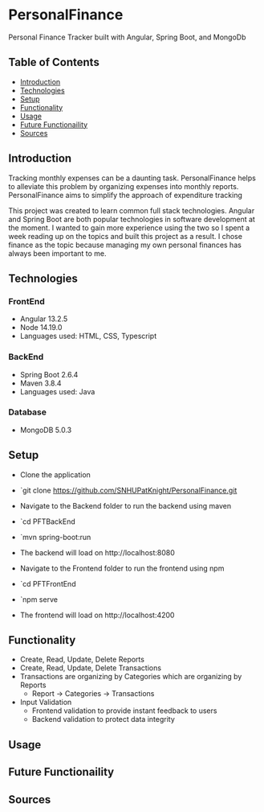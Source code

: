 # PersonalFinance
Personal Finance Tracker built with Angular, Spring Boot, and MongoDb

## Table of Contents
* [Introduction](#Introduction)
* [Technologies](#Technologies)
* [Setup](#Setup)
* [Functionality](#Functionality)
* [Usage](#Usage)
* [Future Functionaility](#Future-Functionaility)
* [Sources](#Sources)

## Introduction
Tracking monthly expenses can be a daunting task. PersonalFinance helps to alleviate this problem by organizing  expenses into monthly reports. PersonalFinance aims to simplify the approach of expenditure tracking

This project was created to learn common full stack technologies. Angular and Spring Boot are both popular technologies in software development at the moment. I wanted to gain more experience using the two so I spent a week reading up on the topics and built this project as a result. I chose finance as the topic because managing my own personal finances has always been important to me. 

## Technologies
### FrontEnd
* Angular 13.2.5
* Node 14.19.0
* Languages used: HTML, CSS, Typescript
### BackEnd
* Spring Boot 2.6.4
* Maven 3.8.4
* Languages used: Java
### Database
* MongoDB 5.0.3

## Setup
* Clone the application
* `git clone https://github.com/SNHUPatKnight/PersonalFinance.git

* Navigate to the Backend folder to run the backend using maven
* `cd PFTBackEnd
* `mvn spring-boot:run
* The backend will load on http://localhost:8080

* Navigate to the Frontend folder to run the frontend using npm
* `cd PFTFrontEnd
* `npm serve
* The frontend will load on http://localhost:4200

## Functionality
* Create, Read, Update, Delete Reports
* Create, Read, Update, Delete Transactions
* Transactions are organizing  by Categories which are organizing  by Reports
     * Report -> Categories -> Transactions
* Input Validation
     * Frontend validation to provide instant feedback to users
     * Backend validation to protect data integrity

## Usage 
## Future Functionaility
## Sources
